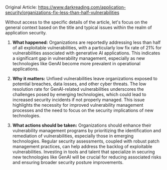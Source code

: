 Original Article: https://www.darkreading.com/application-security/organizations-fix-less-than-half-vulnerabilities

Without access to the specific details of the article, let's focus on the general context based on the title and typical issues within the realm of application security.
 
1. **What happened:** Organizations are reportedly addressing less than half of all exploitable vulnerabilities, with a particularly low fix rate of 21% for vulnerabilities associated with generative AI applications. This indicates a significant gap in vulnerability management, especially as new technologies like GenAI become more prevalent in operational applications.

2. **Why it matters:** Unfixed vulnerabilities leave organizations exposed to potential breaches, data losses, and other cyber threats. The low resolution rate for GenAI-related vulnerabilities underscores the challenges posed by emerging technologies, which could lead to increased security incidents if not properly managed. This issue highlights the necessity for improved vulnerability management processes and the need to focus on the security implications of new technologies.

3. **What actions should be taken:** Organizations should enhance their vulnerability management programs by prioritizing the identification and remediation of vulnerabilities, especially those in emerging technologies. Regular security assessments, coupled with robust patch management practices, can help address the backlog of exploitable vulnerabilities. Investing in tools and talent that specialize in securing new technologies like GenAI will be crucial for reducing associated risks and ensuring broader security posture improvements.